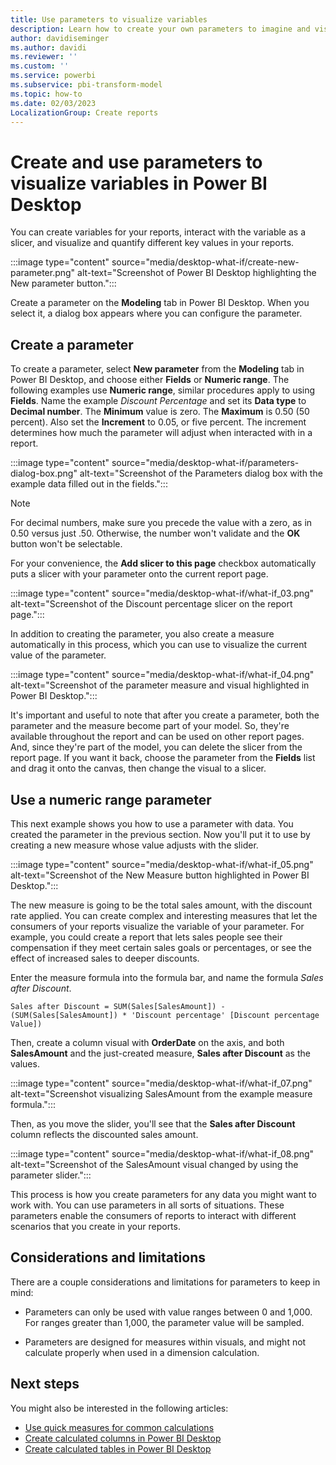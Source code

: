```yaml
---
title: Use parameters to visualize variables
description: Learn how to create your own parameters to imagine and visualize variables in your Power BI reports.
author: davidiseminger
ms.author: davidi
ms.reviewer: ''
ms.custom: ''
ms.service: powerbi
ms.subservice: pbi-transform-model
ms.topic: how-to
ms.date: 02/03/2023
LocalizationGroup: Create reports
---
```

# Create and use parameters to visualize variables in Power BI Desktop

You can create variables for your reports, interact with the variable as a slicer, and visualize and quantify different key values in your reports.

:::image type="content" source="media/desktop-what-if/create-new-parameter.png" alt-text="Screenshot of Power BI Desktop highlighting the New parameter button.":::

Create a parameter on the **Modeling** tab in Power BI Desktop. When you select it, a dialog box appears where you can configure the parameter.

## Create a parameter

To create a parameter, select **New parameter** from the **Modeling** tab in Power BI Desktop, and choose either **Fields** or **Numeric range**. The following examples use **Numeric range**, similar procedures apply to using **Fields**. Name the example *Discount Percentage* and set its **Data type** to **Decimal number**. The **Minimum** value is zero. The **Maximum** is 0.50 (50 percent). Also set the **Increment** to 0.05, or five percent. The increment determines how much the parameter will adjust when interacted with in a report.

:::image type="content" source="media/desktop-what-if/parameters-dialog-box.png" alt-text="Screenshot of the Parameters dialog box with the example data filled out in the fields.":::

> [!NOTE]
> For decimal numbers, make sure you precede the value with a zero, as in 0.50 versus just .50. Otherwise, the number won't validate and the **OK** button won't be selectable.
>
>

For your convenience, the **Add slicer to this page** checkbox automatically puts a slicer with your parameter onto the current report page.

:::image type="content" source="media/desktop-what-if/what-if_03.png" alt-text="Screenshot of the Discount percentage slicer on the report page.":::

In addition to creating the parameter, you also create a measure automatically in this process, which you can use to visualize the current value of the parameter.

:::image type="content" source="media/desktop-what-if/what-if_04.png" alt-text="Screenshot of the parameter measure and visual highlighted in Power BI Desktop.":::

It's important and useful to note that after you create a parameter, both the parameter and the measure become part of your model. So, they're available throughout the report and can be used on other report pages. And, since they're part of the model, you can delete the slicer from the report page. If you want it back, choose the parameter from the **Fields** list and drag it onto the canvas, then change the visual to a slicer.

## Use a numeric range parameter

This next example shows you how to use a parameter with data. You created the parameter in the previous section. Now you'll put it to use by creating a new measure whose value adjusts with the slider.

:::image type="content" source="media/desktop-what-if/what-if_05.png" alt-text="Screenshot of the New Measure button highlighted in Power BI Desktop.":::

The new measure is going to be the total sales amount, with the discount rate applied. You can create complex and interesting measures that let the consumers of your reports visualize the variable of your parameter. For example, you could create a report that lets sales people see their compensation if they meet certain sales goals or percentages, or see the effect of increased sales to deeper discounts.

Enter the measure formula into the formula bar, and name the formula *Sales after Discount*.

```dax
Sales after Discount = SUM(Sales[SalesAmount]) - (SUM(Sales[SalesAmount]) * 'Discount percentage' [Discount percentage Value])
```

Then, create a column visual with **OrderDate** on the axis, and both **SalesAmount** and the just-created measure, **Sales after Discount** as the values.

:::image type="content" source="media/desktop-what-if/what-if_07.png" alt-text="Screenshot visualizing SalesAmount from the example measure formula.":::

Then, as you move the slider, you'll see that the **Sales after Discount** column reflects the discounted sales amount.

:::image type="content" source="media/desktop-what-if/what-if_08.png" alt-text="Screenshot of the SalesAmount visual changed by using the parameter slider.":::

This process is how you create parameters for any data you might want to work with. You can use parameters in all sorts of situations. These parameters enable the consumers of reports to interact with different scenarios that you create in your reports.

## Considerations and limitations

There are a couple considerations and limitations for parameters to keep in mind:

* Parameters can only be used with value ranges between 0 and 1,000. For ranges greater than 1,000, the parameter value will be sampled.

* Parameters are designed for measures within visuals, and might not calculate properly when used in a dimension calculation.

## Next steps

You might also be interested in the following articles:

* [Use quick measures for common calculations](desktop-quick-measures.md)
* [Create calculated columns in Power BI Desktop](desktop-calculated-columns.md)
* [Create calculated tables in Power BI Desktop](desktop-calculated-tables.md)
